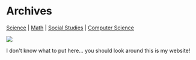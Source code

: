 # Archives

 [Science](./file.md) | [Math](./file2.md) | [Social Studies](./file3.md) | [Computer Science](./file4.md)

![](https://external-content.duckduckgo.com/iu/?u=https%3A%2F%2Fupload.wikimedia.org%2Fwikipedia%2Fcommons%2Fthumb%2F2%2F2d%2FBoysSurfaceTopView.PNG%2F220px-BoysSurfaceTopView.PNG&f=1&nofb=1)

I don't know what to put here... you should look around this is my website!


